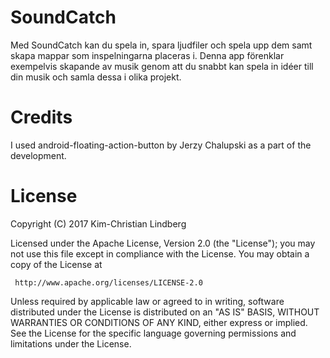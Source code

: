 # SoundCatch
Med SoundCatch kan du spela in, spara ljudfiler och spela upp dem samt skapa mappar som inspelningarna placeras i. Denna app förenklar exempelvis skapande av musik genom att du snabbt kan spela in idéer till din musik och samla dessa i olika projekt.

# Credits
I used android-floating-action-button by Jerzy Chalupski as a part of the development.

# License
Copyright (C) 2017 Kim-Christian Lindberg

Licensed under the Apache License, Version 2.0 (the "License");
you may not use this file except in compliance with the License.
You may obtain a copy of the License at

     http://www.apache.org/licenses/LICENSE-2.0

Unless required by applicable law or agreed to in writing, software
distributed under the License is distributed on an "AS IS" BASIS,
WITHOUT WARRANTIES OR CONDITIONS OF ANY KIND, either express or implied.
See the License for the specific language governing permissions and
limitations under the License.
